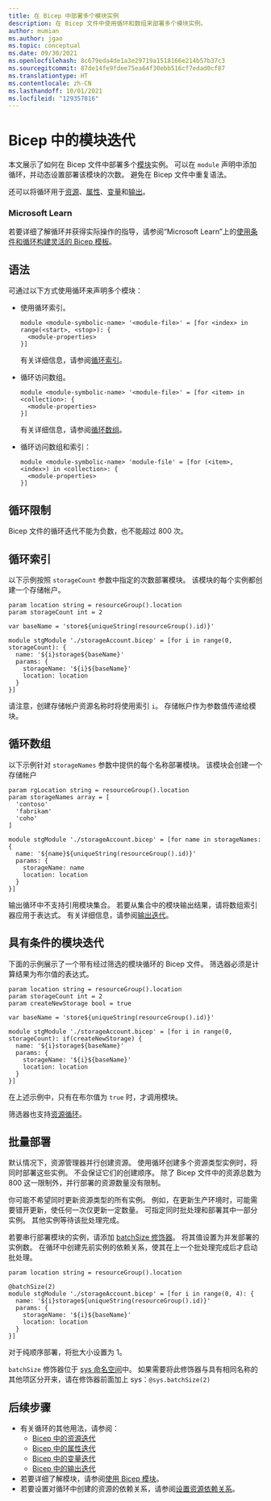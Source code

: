 ```yaml
---
title: 在 Bicep 中部署多个模块实例
description: 在 Bicep 文件中使用循环和数组来部署多个模块实例。
author: mumian
ms.author: jgao
ms.topic: conceptual
ms.date: 09/30/2021
ms.openlocfilehash: 8c679eda4de1a3e29719a1518166e214b57b37c3
ms.sourcegitcommit: 87de14fe9fdee75ea64f30ebb516cf7edad0cf87
ms.translationtype: HT
ms.contentlocale: zh-CN
ms.lasthandoff: 10/01/2021
ms.locfileid: "129357816"
---
```

# <a name="module-iteration-in-bicep"></a>Bicep 中的模块迭代

本文展示了如何在 Bicep 文件中部署多个[模块](modules.md)实例。 可以在 `module` 声明中添加循环，并动态设置部署该模块的次数。 避免在 Bicep 文件中重复语法。

还可以将循环用于[资源](loop-resources.md)、[属性](loop-properties.md)、[变量](loop-variables.md)和[输出](loop-outputs.md)。

### <a name="microsoft-learn"></a>Microsoft Learn

若要详细了解循环并获得实际操作的指导，请参阅“Microsoft Learn”上的[使用条件和循环构建灵活的 Bicep 模板](/learn/modules/build-flexible-bicep-templates-conditions-loops/)。

## <a name="syntax"></a>语法

可通过以下方式使用循环来声明多个模块：

- 使用循环索引。

  ```bicep
  module <module-symbolic-name> '<module-file>' = [for <index> in range(<start>, <stop>): {
    <module-properties>
  }]
  ```

  有关详细信息，请参阅[循环索引](#loop-index)。

- 循环访问数组。

  ```bicep
  module <module-symbolic-name> '<module-file>' = [for <item> in <collection>: {
    <module-properties>
  }]
  ```

  有关详细信息，请参阅[循环数组](#loop-array)。

- 循环访问数组和索引：

  ```bicep
  module <module-symbolic-name> 'module-file' = [for (<item>, <index>) in <collection>: {
    <module-properties>
  }]
  ```

## <a name="loop-limits"></a>循环限制

Bicep 文件的循环迭代不能为负数，也不能超过 800 次。

## <a name="loop-index"></a>循环索引

以下示例按照 `storageCount` 参数中指定的次数部署模块。 该模块的每个实例都创建一个存储帐户。

```bicep
param location string = resourceGroup().location
param storageCount int = 2

var baseName = 'store${uniqueString(resourceGroup().id)}'

module stgModule './storageAccount.bicep' = [for i in range(0, storageCount): {
  name: '${i}storage${baseName}'
  params: {
    storageName: '${i}${baseName}'
    location: location
  }
}]
```

请注意，创建存储帐户资源名称时将使用索引 `i`。 存储帐户作为参数值传递给模块。

## <a name="loop-array"></a>循环数组

以下示例针对 `storageNames` 参数中提供的每个名称部署模块。 该模块会创建一个存储帐户

```bicep
param rgLocation string = resourceGroup().location
param storageNames array = [
  'contoso'
  'fabrikam'
  'coho'
]

module stgModule './storageAccount.bicep' = [for name in storageNames: {
  name: '${name}${uniqueString(resourceGroup().id)}'
  params: {
    storageName: name
    location: location
  }
}]

```

输出循环中不支持引用模块集合。 若要从集合中的模块输出结果，请将数组索引器应用于表达式。 有关详细信息，请参阅[输出迭代](loop-outputs.md)。

## <a name="module-iteration-with-condition"></a>具有条件的模块迭代

下面的示例展示了一个带有经过筛选的模块循环的 Bicep 文件。 筛选器必须是计算结果为布尔值的表达式。

```bicep
param location string = resourceGroup().location
param storageCount int = 2
param createNewStorage bool = true

var baseName = 'store${uniqueString(resourceGroup().id)}'

module stgModule './storageAccount.bicep' = [for i in range(0, storageCount): if(createNewStorage) {
  name: '${i}storage${baseName}'
  params: {
    storageName: '${i}${baseName}'
    location: location
  }
}]
```

在上述示例中，只有在布尔值为 `true` 时，才调用模块。

筛选器也支持[资源循环](loop-resources.md)。

## <a name="deploy-in-batches"></a>批量部署

默认情况下，资源管理器并行创建资源。 使用循环创建多个资源类型实例时，将同时部署这些实例。 不会保证它们的创建顺序。 除了 Bicep 文件中的资源总数为 800 这一限制外，并行部署的资源数量没有限制。

你可能不希望同时更新资源类型的所有实例。 例如，在更新生产环境时，可能需要错开更新，使任何一次仅更新一定数量。 可指定同时批处理和部署其中一部分实例。 其他实例等待该批处理完成。

若要串行部署模块的实例，请添加 [batchSize 修饰器](./file.md#resource-and-module-decorators)。 将其值设置为并发部署的实例数。 在循环中创建先前实例的依赖关系，使其在上一个批处理完成后才启动批处理。

```bicep
param location string = resourceGroup().location

@batchSize(2)
module stgModule './storageAccount.bicep' = [for i in range(0, 4): {
  name: '${i}storage${uniqueString(resourceGroup().id)}'
  params: {
    storageName: '${i}${baseName}'
    location: location
  }
}]
```

对于纯顺序部署，将批大小设置为 1。

`batchSize` 修饰器位于 [sys 命名空间](bicep-functions.md#namespaces-for-functions)中。 如果需要将此修饰器与具有相同名称的其他项区分开来，请在修饰器前面加上 sys：`@sys.batchSize(2)`

## <a name="next-steps"></a>后续步骤

- 有关循环的其他用法，请参阅：
  - [Bicep 中的资源迭代](loop-resources.md)
  - [Bicep 中的属性迭代](loop-properties.md)
  - [Bicep 中的变量迭代](loop-variables.md)
  - [Bicep 中的输出迭代](loop-outputs.md)
- 若要详细了解模块，请参阅[使用 Bicep 模块](modules.md)。
- 若要设置对循环中创建的资源的依赖关系，请参阅[设置资源依赖关系](./resource-declaration.md#set-resource-dependencies)。
